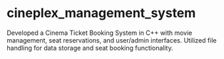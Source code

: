 # cineplex_management_system
Developed a Cinema Ticket Booking System in C++ with movie management, seat reservations, and user/admin interfaces. Utilized file handling for data storage and seat booking functionality.
